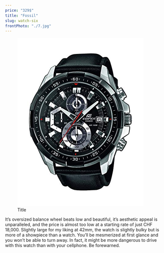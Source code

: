 ```yaml
---
price: "329$"
title: "Fossil"
slug: watch-six
frontPhoto: "./7.jpg"
---
```


<!-- markdownlint-disable MD033 -->


<figure class="figure">
    <img src="./7.jpg" alt="Title"/>
    <figcaption class="figure__caption">Title</figcaption>
</figure>


It’s oversized balance wheel beats low and beautiful, it’s aesthetic appeal is unparalleled, and the price is almost too low at a starting rate of just CHF 18,000. Slightly large for my liking at 42mm, the watch is slightly bulky but is more of a showpiece than a watch. You’ll be mesmerized at first glance and you won’t be able to turn away. In fact, it might be more dangerous to drive with this watch than with your cellphone. Be forewarned.